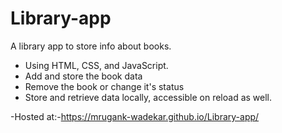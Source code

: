 # Library-app


A library app to store info about books.
* Using HTML, CSS, and JavaScript.
* Add and store the book data
* Remove the book or change it's status
* Store and retrieve data locally, accessible on reload as well.


-Hosted at:-https://mrugank-wadekar.github.io/Library-app/
